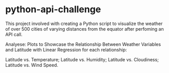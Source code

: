 # python-api-challenge

This project involved with creating a Python script to visualize the weather of over 500 cities of varying distances from the equator after perfoming an API call.

Analyese:
Plots to Showcase the Relationship Between Weather Variables and Latitude with Linear Regression for each relationship:

Latitude vs. Temperature; Latitude vs. Humidity; Latitude vs. Cloudiness; Latitude vs. Wind Speed.
